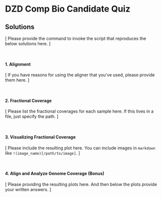 
# DZD Comp Bio Candidate Quiz 

## Solutions 

[  Please provide the command to invoke the script that reproduces the below solutions here.  ] 

<br>

#### 1. Alignment   

[  If you have reasons for using the aligner that you've used, please provide them here.  ]

<br> 

#### 2. Fractional Coverage 

[  Please list the fractional coverages for each sample here. If this lives in a file, just specify the 
path.  ]

<br> 


#### 3. Visualizing Fractional Coverage

[  Please include the resulting plot here. You can include images in `markdown` like 
`!(image_name)[/path/to/image]`.  ]

<br> 


#### 4. Align and Analyze Genome Coverage (Bonus)

[  Please providing the resulting plots here. And then below the plots provide your written answers. ] 

	
